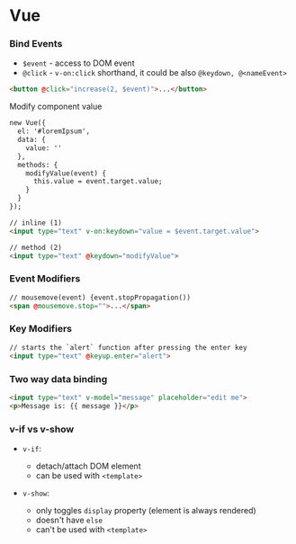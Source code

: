 # Vue

### Bind Events

- `$event` - access to DOM event
- `@click` - `v-on:click` shorthand, it could be also `@keydown, @<nameEvent>`

```html
<button @click="increase(2, $event)">...</button>
```

Modify component value

```html
new Vue({
  el: '#loremIpsum',
  data: {
    value: ''
  },
  methods: {
    modifyValue(event) {
      this.value = event.target.value;
    }
  }
});

// inline (1)
<input type="text" v-on:keydown="value = $event.target.value">

// method (2)
<input type="text" @keydown="modifyValue">
```

### Event Modifiers

```html
// mousemove(event) {event.stopPropagation())
<span @mousemove.stop="">...</span>
```

### Key Modifiers

```html
// starts the `alert` function after pressing the enter key
<input type="text" @keyup.enter="alert">
```

### Two way data binding

```html
<input type="text" v-model="message" placeholder="edit me">
<p>Message is: {{ message }}</p>
```

### v-if vs v-show

- `v-if`:
  - detach/attach DOM element
  - can be used with `<template>`
  
- `v-show`:
  - only toggles `display` property (element is always rendered)
  - doesn't have `else`
  - can't be used with `<template>`
